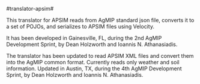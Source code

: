 #translator-apsim#

This translator for APSIM reads from AgMIP standard json file, converts it to a set of POJOs, and serializes to APSIM files using Velocity. 

It has been developed in Gainesville, FL, during the 2nd AgMIP Development Sprint, by Dean Holzworth and Ioannis N. Athanasiadis.

The translator has been updated to read APSIM XML files and convert them into the AgMIP common format. Currently reads only weather and soil information. Updated in Austin, TX, during the 4th AgMIP Development Sprint, by Dean Holzworth and Ioannis N. Athanasiadis.

